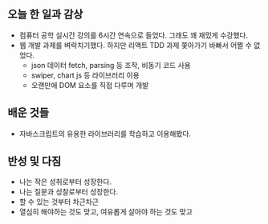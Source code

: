 ## 오늘 한 일과 감상

- 컴퓨터 공학 실시간 강의를 6시간 연속으로 들었다. 그래도 꽤 재밌게 수강했다.
- 웹 개발 과제를 벼락치기했다. 하지만 리액트 TDD 과제 쫓아가기 바빠서 어쩔 수 없었다.
  - json 데이터 fetch, parsing 등 조작, 비동기 코드 사용
  - swiper, chart js 등 라이브러리 이용
  - 오랜만에 DOM 요소를 직접 다루며 개발

## 배운 것들
- 자바스크립트의 유용한 라이브러리를 학습하고 이용해봤다.

## 반성 및 다짐

- 나는 작은 성취로부터 성장한다.
- 나는 질문과 성찰로부터 성장한다.
- 할 수 있는 것부터 차근차근
- 열심히 해야하는 것도 맞고, 여유롭게 살아야 하는 것도 맞고